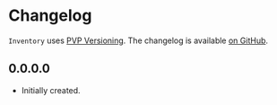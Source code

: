 # Changelog

`Inventory` uses [PVP Versioning][1].
The changelog is available [on GitHub][2].

## 0.0.0.0

* Initially created.

[1]: https://pvp.haskell.org
[2]: https://github.com/Reyu/Inventory/releases
